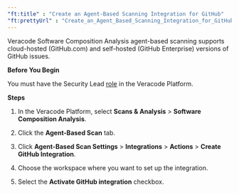 ```yaml
---
"ft:title" : "Create an Agent-Based Scanning Integration for GitHub"
"ft:prettyUrl" : "Create_an_Agent_Based_Scanning_Integration_for_GitHub"
---
```


Veracode Software Composition Analysis agent-based scanning supports cloud-hosted (GitHub.com) and self-hosted (GitHub Enterprise) versions of GitHub issues.

<p font-size="13pt"><b>Before You Begin</b></p>

You must have the Security Lead [role](https://docs.veracode.com/r/c_role_permissions) in the Veracode Platform.

<p font-size="13pt"><b>Steps</b></p>

1.  In the Veracode Platform, select **Scans & Analysis** > **Software Composition Analysis**.

2.  Click the **Agent-Based Scan** tab.

3.  Click **Agent-Based Scan Settings** > **Integrations** > **Actions** > **Create GitHub Integration**.

4.  Choose the workspace where you want to set up the integration.

5.  Select the **Activate GitHub integration** checkbox.


